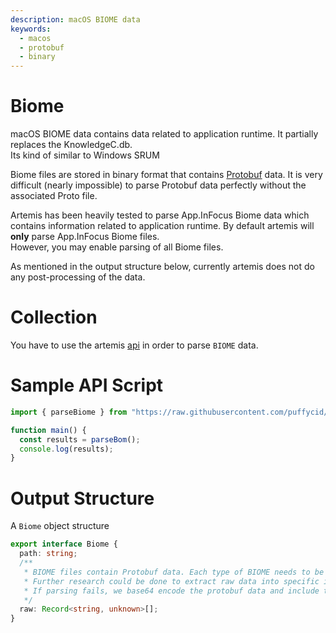 ```yaml
---
description: macOS BIOME data
keywords:
  - macos
  - protobuf
  - binary
---
```


# Biome

macOS BIOME data contains data related to application runtime. It partially
replaces the KnowledgeC.db.\
Its kind of similar to Windows SRUM

Biome files are stored in binary format that contains
[Protobuf](https://protobuf.dev/) data. It is very difficult (nearly impossible)
to parse Protobuf data perfectly without the associated Proto file.

Artemis has been heavily tested to parse App.InFocus Biome data which contains
information related to application runtime. By default artemis will **only**
parse App.InFocus Biome files.\
However, you may enable parsing of all Biome files.

As mentioned in the output structure below, currently artemis does not do any
post-processing of the data.

# Collection

You have to use the artemis [api](../../API/overview.md) in order to parse
`BIOME` data.

# Sample API Script

```typescript
import { parseBiome } from "https://raw.githubusercontent.com/puffycid/artemis-api/master/mod.ts";

function main() {
  const results = parseBom();
  console.log(results);
}
```

# Output Structure

A `Biome` object structure

```typescript
export interface Biome {
  path: string;
  /**
   * BIOME files contain Protobuf data. Each type of BIOME needs to be extracted.
   * Further research could be done to extract raw data into specific interfaces
   * If parsing fails, we base64 encode the protobuf data and include that
   */
  raw: Record<string, unknown>[];
}
```
